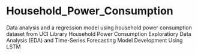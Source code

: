 # Household_Power_Consumption
Data analysis and a regression model using household power consumption dataset from UCI Library
Household Power Consumption Exploratiory Data Analysis (EDA) and Time-Series Forecasting Model Development Using LSTM
